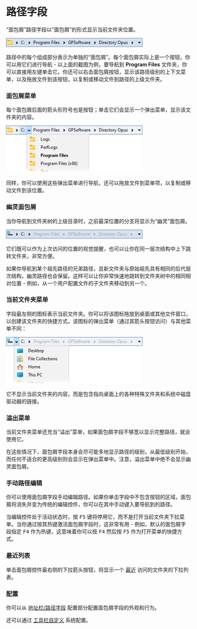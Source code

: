 # 路径字段

“面包屑”路径字段以“面包屑”的形式显示当前文件夹位置。

![](/Manual/images/media/13/crumbs1.png) 

路径中的每个组成部分表示为单独的“面包屑”。每个面包屑实际上是一个按钮，你可以用它们进行导航 - 以上面的截图为例，要导航到 **Program Files** 文件夹，你可以直接用左键单击它。你还可以右击面包屑按钮，显示该路径级别的上下文菜单，以及拖放文件到该按钮，以复制或移动文件到路径的上级文件夹。

### 面包屑菜单

每个面包屑后面的箭头形符号也是按钮；单击它们会显示一个弹出菜单，显示该文件夹的内容。

![](/Manual/images/media/13/crumbs_menu1.png) 

同样，你可以使用这些弹出菜单进行导航，还可以拖放文件到菜单项，以复制或移动文件到该位置。

### 幽灵面包屑

当你导航到文件夹树的上级目录时，之前最深位置的分支将显示为“幽灵”面包屑。

![](/Manual/images/media/13/breadcrumbs_ghosts.png)

它们既可以作为上次访问的位置的视觉提醒，也可以让你在同一层次结构中上下跳转文件夹，非常方便。

如果你导航到某个祖先路径的兄弟路径，且新文件夹与原始祖先具有相同的后代层次结构，幽灵路径也会保留。这样可以让你非常快速地跳转到文件夹树中的相同相对位置 - 例如，从一个用户配置文件的子文件夹移动到另一个。

### 当前文件夹菜单

字段最左侧的图标表示当前文件夹。你可以将该图标拖放到桌面或其他文件窗口，以创建该文件夹的快捷方式。该图标的弹出菜单（通过其箭头按钮访问）与其他菜单不同：

![](/Manual/images/media/13/crumbs_menu_2.png)

它不显示当前文件夹的内容，而是包含指向桌面上的各种特殊文件夹和系统中磁盘驱动器的链接。

### 溢出菜单

当前文件夹菜单还充当“溢出”菜单，如果面包屑字段不够宽以显示完整路径，就会使用它。

在这些情况下，面包屑字段本身会尽可能多地显示路径的级别，从最低级别开始，而任何不适合的更高级别则会显示在弹出菜单中。注意，溢出菜单中绝不会显示幽灵面包屑。

### 手动路径编辑

你可以使用面包屑字段手动编辑路径。如果你单击字段中不包含按钮的区域，面包屑将消失并变为传统的编辑控件，你可以在其中手动键入要导航到的路径。

当编辑控件处于活动状态时，按 <kbd>F5</kbd> 键将停用它，而不是打开当前文件夹下拉菜单。当你通过按其热键激活面包屑字段时，这非常有用 - 例如，默认的面包屑字段指定 <kbd>F4</kbd> 作为热键，这意味着你可以按 <kbd>F4</kbd> 然后按 <kbd>F5</kbd> 作为打开菜单的快捷方式。

### 最近列表

单击面包屑控件最右侧的下拉箭头按钮，将显示一个 [最近](recent_and_history_lists.zh.md) 访问的文件夹的下拉列表。

### 配置

你可以从 [地址栏/路径字段](/Manual/preferences/preferences_categories/location_bar/path_fields/README.zh.md) 配置部分配置面包屑字段的外观和行为。

还可以通过 [工具栏自定义](/Manual/customize/creating_your_own_buttons/editing_the_toolbar/field_buttons/path_field_configuration.zh.md) 系统配置。